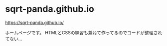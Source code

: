 # sqrt-panda.github.io
https://sqrt-panda.github.io/

ホームページです。
HTMLとCSSの練習も兼ねて作ってるのでコードが整理されてない...

